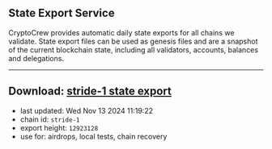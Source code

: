 ## State Export Service
CryptoCrew provides automatic daily state exports for all chains we validate. State export files can be used as genesis files and are a snapshot of the current blockchain state, including all validators, accounts, balances and delegations.

---
**Download: [stride-1 state export](https://dl-eu2.ccvalidators.com/SERVICE/stride/stride-1_export_12923128.json)**
---

- last updated: Wed Nov 13 2024 11:19:22
- chain id: `stride-1`
- export height: `12923128`
- use for: airdrops, local tests, chain recovery
